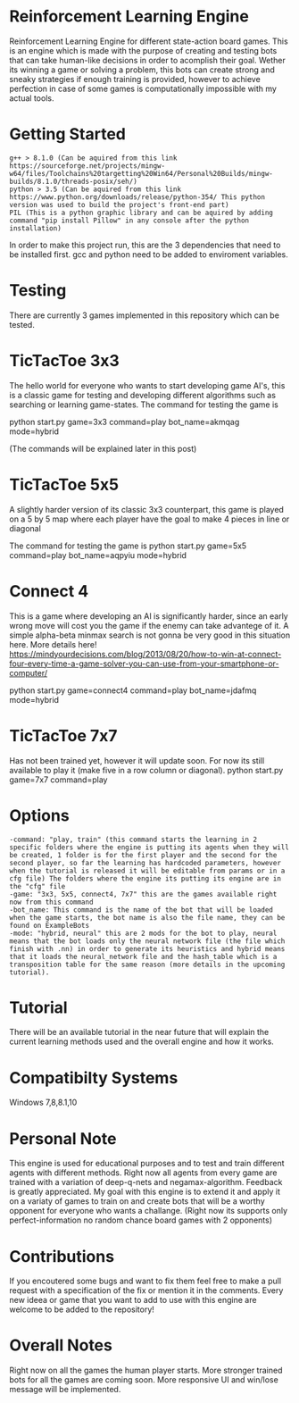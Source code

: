 # Reinforcement Learning Engine
Reinforcement Learning Engine for different state-action board games.
This is an engine which is made with the purpose of creating and testing bots that can take human-like decisions in order to acomplish their goal.
Wether its winning a game or solving a problem, this bots can create strong and sneaky strategies if enough training is provided, however to achieve perfection in case of some games is computationally impossible with my actual tools.

# Getting Started
    g++ > 8.1.0 (Can be aquired from this link https://sourceforge.net/projects/mingw-w64/files/Toolchains%20targetting%20Win64/Personal%20Builds/mingw-builds/8.1.0/threads-posix/seh/)
    python > 3.5 (Can be aquired from this link https://www.python.org/downloads/release/python-354/ This python version was used to build the project's front-end part)
    PIL (This is a python graphic library and can be aquired by adding command "pip install Pillow" in any console after the python installation)
In order to make this project run, this are the 3 dependencies that need to be installed first.
gcc and python need to be added to enviroment variables.

# Testing
There are currently 3 games implemented in this repository which can be tested.

# TicTacToe 3x3
The hello world for everyone who wants to start developing game AI's, this is a classic game for testing and developing different algorithms such as searching or learning game-states.
The command for testing the game is

python start.py game=3x3 command=play bot_name=akmqag mode=hybrid

(The commands will be explained later in this post)

# TicTacToe 5x5
A slightly harder version of its classic 3x3 counterpart, this game is played on a 5 by 5 map where each player have the goal to make 4 pieces in line or diagonal

The command for testing the game is
python start.py game=5x5 command=play bot_name=aqpyiu mode=hybrid

# Connect 4
This is a game where developing an AI is significantly harder, since an early wrong move will cost you the game if the enemy can take advantege of it.
A simple alpha-beta minmax search is not gonna be very good in this situation here.
More details here!
https://mindyourdecisions.com/blog/2013/08/20/how-to-win-at-connect-four-every-time-a-game-solver-you-can-use-from-your-smartphone-or-computer/

python start.py game=connect4 command=play bot_name=jdafmq mode=hybrid

# TicTacToe 7x7
Has not been trained yet, however it will update soon. For now its still available to play it (make five in a row column or diagonal).
python start.py game=7x7 command=play

# Options
    -command: "play, train" (this command starts the learning in 2 specific folders where the engine is putting its agents when they will be created, 1 folder is for the first player and the second for the second player, so far the learning has hardcoded parameters, however when the tutorial is released it will be editable from params or in a cfg file) The folders where the engine its putting its engine are in the "cfg" file
    -game: "3x3, 5x5, connect4, 7x7" this are the games available right now from this command
    -bot_name: This command is the name of the bot that will be loaded when the game starts, the bot name is also the file name, they can be found on ExampleBots
    -mode: "hybrid, neural" this are 2 mods for the bot to play, neural means that the bot loads only the neural network file (the file which finish with .nn) in order to generate its heuristics and hybrid means that it loads the neural_network file and the hash_table which is a transposition table for the same reason (more details in the upcoming tutorial).

# Tutorial
There will be an available tutorial in the near future that will explain the current learning methods used and the overall engine and how it works.

# Compatibilty Systems
Windows 7,8,8.1,10

# Personal Note
This engine is used for educational purposes and to test and train different agents with different methods. Right now all agents from every game are trained with a variation of deep-q-nets and negamax-algorithm.
Feedback is greatly appreciated.
My goal with this engine is to extend it and apply it on a variaty of games to train on and create bots that will be a worthy opponent for everyone who wants a challange.
(Right now its supports only perfect-information no random chance board games with 2 opponents)

# Contributions
If you encoutered some bugs and want to fix them feel free to make a pull request with a specification of the fix or mention it in the comments.
Every new ideea or game that you want to add to use with this engine are welcome to be added to the repository!

# Overall Notes
Right now on all the games the human player starts.
More stronger trained bots for all the games are coming soon.
More responsive UI and win/lose message will be implemented.
